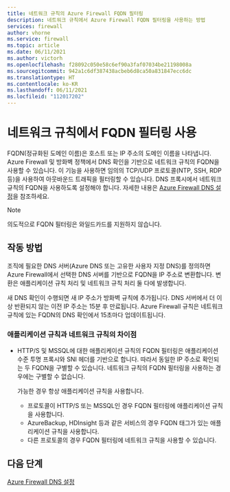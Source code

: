 ```yaml
---
title: 네트워크 규칙의 Azure Firewall FQDN 필터링
description: 네트워크 규칙에서 Azure Firewall FQDN 필터링을 사용하는 방법
services: firewall
author: vhorne
ms.service: firewall
ms.topic: article
ms.date: 06/11/2021
ms.author: victorh
ms.openlocfilehash: f28092c050e58c6ef90a3faf07034be21198008a
ms.sourcegitcommit: 942a1c6df387438acbeb6d8ca50a831847ecc6dc
ms.translationtype: HT
ms.contentlocale: ko-KR
ms.lasthandoff: 06/11/2021
ms.locfileid: "112017202"
---
```

# <a name="use-fqdn-filtering-in-network-rules"></a>네트워크 규칙에서 FQDN 필터링 사용

FQDN(정규화된 도메인 이름)은 호스트 또는 IP 주소의 도메인 이름을 나타냅니다. Azure Firewall 및 방화벽 정책에서 DNS 확인을 기반으로 네트워크 규칙의 FQDN을 사용할 수 있습니다. 이 기능을 사용하면 임의의 TCP/UDP 프로토콜(NTP, SSH, RDP 등)을 사용하여 아웃바운드 트래픽을 필터링할 수 있습니다. DNS 프록시에서 네트워크 규칙의 FQDN을 사용하도록 설정해야 합니다. 자세한 내용은 [Azure Firewall DNS 설정](dns-settings.md)을 참조하세요.

> [!NOTE]
> 의도적으로 FQDN 필터링은 와일드카드를 지원하지 않습니다.

## <a name="how-it-works"></a>작동 방법

조직에 필요한 DNS 서버(Azure DNS 또는 고유한 사용자 지정 DNS)를 정의하면 Azure Firewall에서 선택한 DNS 서버를 기반으로 FQDN을 IP 주소로 변환합니다. 변환은 애플리케이션 규칙 처리 및 네트워크 규칙 처리 둘 다에 발생합니다.

새 DNS 확인이 수행되면 새 IP 주소가 방화벽 규칙에 추가됩니다. DNS 서버에서 더 이상 반환되지 않는 이전 IP 주소는 15분 후 만료됩니다. Azure Firewall 규칙은 네트워크 규칙에 있는 FQDN의 DNS 확인에서 15초마다 업데이트됩니다.

### <a name="differences-in-application-rules-vs-network-rules"></a>애플리케이션 규칙과 네트워크 규칙의 차이점

- HTTP/S 및 MSSQL에 대한 애플리케이션 규칙의 FQDN 필터링은 애플리케이션 수준 투명 프록시와 SNI 헤더를 기반으로 합니다. 따라서 동일한 IP 주소로 확인되는 두 FQDN을 구별할 수 있습니다. 네트워크 규칙의 FQDN 필터링을 사용하는 경우에는 구별할 수 없습니다. 

   가능한 경우 항상 애플리케이션 규칙을 사용합니다.
  - 프로토콜이 HTTP/S 또는 MSSQL인 경우 FQDN 필터링에 애플리케이션 규칙을 사용합니다.
  - AzureBackup, HDInsight 등과 같은 서비스의 경우 FQDN 태그가 있는 애플리케이션 규칙을 사용합니다.
  - 다른 프로토콜의 경우 FQDN 필터링에 네트워크 규칙을 사용할 수 있습니다.

## <a name="next-steps"></a>다음 단계

[Azure Firewall DNS 설정](dns-settings.md)
